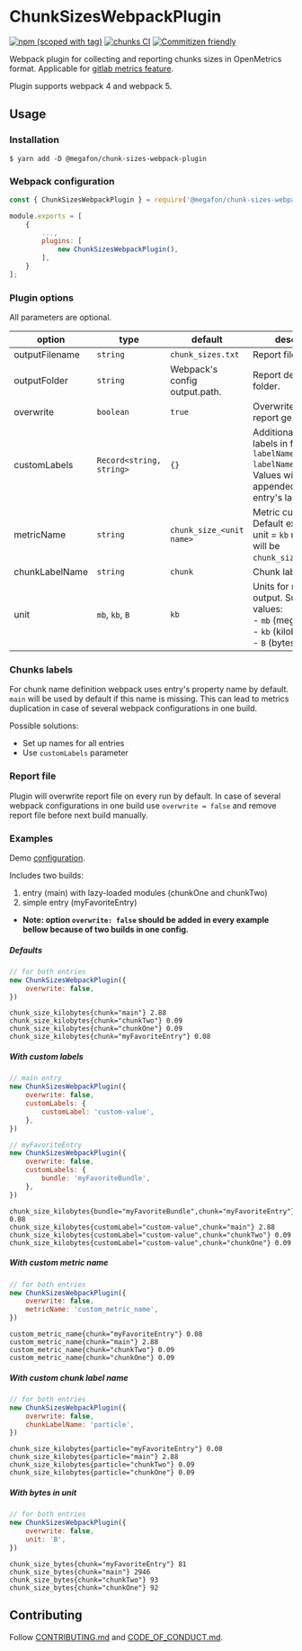 # ChunkSizesWebpackPlugin

[![npm (scoped with tag)](https://img.shields.io/npm/v/@megafon/chunk-sizes-webpack-plugin/latest?label=%40megafon%2Fchunk-sizes-webpack-plugin)](https://www.npmjs.com/package/@megafon/msisdn-formatter/v/latest)
[![chunks CI](https://github.com/MegafonWebLab/chunk-sizes-webpack-plugin/actions/workflows/release.yaml/badge.svg)](https://github.com/MegafonWebLab/chunk-sizes-webpack-plugin/actions/workflows/release.yaml)
[![Commitizen friendly](https://img.shields.io/badge/commitizen-friendly-brightgreen.svg)](http://commitizen.github.io/cz-cli/)

Webpack plugin for collecting and reporting chunks sizes in OpenMetrics format. Applicable for 
[gitlab metrics feature](https://docs.gitlab.com/ee/ci/metrics_reports.html). 

Plugin supports webpack 4 and webpack 5.

## Usage

### Installation

```shell
$ yarn add -D @megafon/chunk-sizes-webpack-plugin
```

### Webpack configuration

```js
const { ChunkSizesWebpackPlugin } = require('@megafon/chunk-sizes-webpack-plugin');

module.exports = [
    {
        ...,
        plugins: [
            new ChunkSizesWebpackPlugin(),
        ],
    }
];
```

### Plugin options

All parameters are optional.

| option         | type                     | default                       | description                                                                                                                                 |
|----------------|--------------------------|-------------------------------|---------------------------------------------------------------------------------------------------------------------------------------------|
| outputFilename | `string`                 | `chunk_sizes.txt`             | Report file name.                                                                                                                           |
| outputFolder   | `string`                 | Webpack's config output.path. | Report destination folder.                                                                                                                  |
| overwrite      | `boolean`                | `true`                        | Overwrite file on report generation.                                                                                                        |
| customLabels   | `Record<string, string>` | `{}`                          | Additional custom labels in format: `{ labelName1: value1, labelName2: value2 }`. <br>Values will be appended in every entry's labels list. |
| metricName     | `string`                 | `chunk_size_<unit name>`      | Metric custom name. <br>Default example: for unit = `kb` metric name will be `chunk_size_kilobytes`.                                        |
| chunkLabelName | `string`                 | `chunk`                       | Chunk label name.                                                                                                                           |
| unit           | `mb`, `kb`, `B`          | `kb`                          | Units for metric output. Supported values: <br>- `mb` (megabytes) <br>- `kb` (kilobytes) <br>- `B` (bytes)                                  |


### Chunks labels

For chunk name definition webpack uses entry's property name by default. `main` will be used by default if this name is missing.
This can lead to metrics duplication in case of several webpack configurations in one build.

Possible solutions:

- Set up names for all entries
- Use `customLabels` parameter

### Report file

Plugin will overwrite report file on every run by default. In case of several webpack configurations 
in one build use `overwrite = false` and remove report file before next build manually.

### Examples

Demo [configuration](https://github.com/MegafonWebLab/chunk-sizes-webpack-plugin/blob/master/example/webpack.config.js).

Includes two builds:
1. entry (main) with lazy-loaded modules (chunkOne and chunkTwo)
2. simple entry (myFavoriteEntry) 

* <b>Note: option `overwrite: false` should be added in every example bellow because of two builds in one config.</b> 

##### Defaults

```js
// for both entries
new ChunkSizesWebpackPlugin({
    overwrite: false,
})
```

```text
chunk_size_kilobytes{chunk="main"} 2.88
chunk_size_kilobytes{chunk="chunkTwo"} 0.09
chunk_size_kilobytes{chunk="chunkOne"} 0.09
chunk_size_kilobytes{chunk="myFavoriteEntry"} 0.08
```

##### With custom labels

```js
// main entry
new ChunkSizesWebpackPlugin({
    overwrite: false,
    customLabels: {
        customLabel: 'custom-value',
    },
})

// myFavoriteEntry
new ChunkSizesWebpackPlugin({
    overwrite: false,
    customLabels: {
        bundle: 'myFavoriteBundle',
    },
})

```

```text
chunk_size_kilobytes{bundle="myFavoriteBundle",chunk="myFavoriteEntry"} 0.08
chunk_size_kilobytes{customLabel="custom-value",chunk="main"} 2.88
chunk_size_kilobytes{customLabel="custom-value",chunk="chunkTwo"} 0.09
chunk_size_kilobytes{customLabel="custom-value",chunk="chunkOne"} 0.09
```

##### With custom metric name

```js
// for both entries
new ChunkSizesWebpackPlugin({
    overwrite: false,
    metricName: 'custom_metric_name',
})
```

```text
custom_metric_name{chunk="myFavoriteEntry"} 0.08
custom_metric_name{chunk="main"} 2.88
custom_metric_name{chunk="chunkTwo"} 0.09
custom_metric_name{chunk="chunkOne"} 0.09
```

##### With custom chunk label name

```js
// for both entries
new ChunkSizesWebpackPlugin({
    overwrite: false,
    chunkLabelName: 'particle',
})
```

```text
chunk_size_kilobytes{particle="myFavoriteEntry"} 0.08
chunk_size_kilobytes{particle="main"} 2.88
chunk_size_kilobytes{particle="chunkTwo"} 0.09
chunk_size_kilobytes{particle="chunkOne"} 0.09
```

##### With bytes in unit

```js
// for both entries
new ChunkSizesWebpackPlugin({
    overwrite: false,
    unit: 'B',
})
```

```text
chunk_size_bytes{chunk="myFavoriteEntry"} 81
chunk_size_bytes{chunk="main"} 2946
chunk_size_bytes{chunk="chunkTwo"} 93
chunk_size_bytes{chunk="chunkOne"} 92
```

## Contributing

Follow [CONTRIBUTING.md](CONTRIBUTING.md) and [CODE_OF_CONDUCT.md](CODE_OF_CONDUCT.md).
